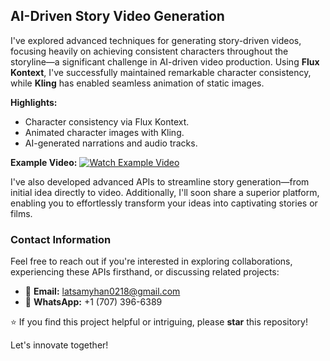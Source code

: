 ## AI-Driven Story Video Generation

I've explored advanced techniques for generating story-driven videos, focusing heavily on achieving consistent characters throughout the storyline—a significant challenge in AI-driven video production. Using **Flux Kontext**, I've successfully maintained remarkable character consistency, while **Kling** has enabled seamless animation of static images.

**Highlights:**

* Character consistency via Flux Kontext.
* Animated character images with Kling.
* AI-generated narrations and audio tracks.

**Example Video:**
[![Watch Example Video](https://dev-media.vimmerse.net/vimmerse-test-user/b22a104d-5aad-48a3-bf98-37f589446e7d/bullet/thumbnail/thumbnail.jpg)](https://dev-media.vimmerse.net/vimmerse-test-user/batch/548aae63-fcd1-4c80-b739-62ef7002b6f1/story/2/548aae63-fcd1-4c80-b739-62ef7002b6f1.mp4)

I've also developed advanced APIs to streamline story generation—from initial idea directly to video. Additionally, I'll soon share a superior platform, enabling you to effortlessly transform your ideas into captivating stories or films.

### Contact Information

Feel free to reach out if you're interested in exploring collaborations, experiencing these APIs firsthand, or discussing related projects:

* 📧 **Email:** [latsamyhan0218@gmail.com](mailto:latsamyhan0218@gmail.com)
* 📱 **WhatsApp:** +1 (707) 396-6389

⭐ If you find this project helpful or intriguing, please **star** this repository!

Let's innovate together!
